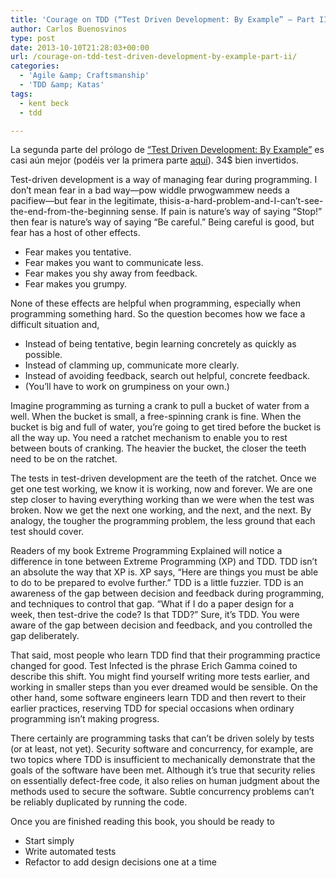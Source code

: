 ```yaml
---
title: 'Courage on TDD (“Test Driven Development: By Example” – Part II)'
author: Carlos Buenosvinos
type: post
date: 2013-10-10T21:28:03+00:00
url: /courage-on-tdd-test-driven-development-by-example-part-ii/
categories:
  - 'Agile &amp; Craftsmanship'
  - 'TDD &amp; Katas'
tags:
  - kent beck
  - tdd

---
```

La segunda parte del prólogo de [&#8220;Test Driven Development: By Example&#8221;][1] es casi aún mejor (podéis ver la primera parte [aquí][2]). 34$ bien invertidos.

<!--more-->

Test-driven development is a way of managing fear during programming. I don&#8217;t mean fear in a bad way—pow widdle prwogwammew needs a pacifiew—but fear in the legitimate, thisis-a-hard-problem-and-I-can&#8217;t-see-the-end-from-the-beginning sense. If pain is nature&#8217;s way of saying &#8220;Stop!&#8221; then fear is nature&#8217;s way of saying &#8220;Be careful.&#8221; Being careful is good, but fear has a host of other effects.

  * Fear makes you tentative.
  * Fear makes you want to communicate less.
  * Fear makes you shy away from feedback.
  * Fear makes you grumpy.

None of these effects are helpful when programming, especially when programming something hard. So the question becomes how we face a difficult situation and,

  * Instead of being tentative, begin learning concretely as quickly as possible.
  * Instead of clamming up, communicate more clearly.
  * Instead of avoiding feedback, search out helpful, concrete feedback.
  * (You&#8217;ll have to work on grumpiness on your own.)

Imagine programming as turning a crank to pull a bucket of water from a well. When the bucket is small, a free-spinning crank is fine. When the bucket is big and full of water, you&#8217;re going to get tired before the bucket is all the way up. You need a ratchet mechanism to enable you to rest between bouts of cranking. The heavier the bucket, the closer the teeth need to be on the ratchet.

The tests in test-driven development are the teeth of the ratchet. Once we get one test working, we know it is working, now and forever. We are one step closer to having everything working than we were when the test was broken. Now we get the next one working, and the next, and the next. By analogy, the tougher the programming problem, the less ground that each test should cover.

Readers of my book Extreme Programming Explained will notice a difference in tone between Extreme Programming (XP) and TDD. TDD isn&#8217;t an absolute the way that XP is. XP says, &#8220;Here are things you must be able to do to be prepared to evolve further.&#8221; TDD is a little fuzzier. TDD is an awareness of the gap between decision and feedback during programming, and techniques to control that gap. &#8220;What if I do a paper design for a week, then test-drive the code? Is that TDD?&#8221; Sure, it&#8217;s TDD. You were aware of the gap between decision and feedback, and you controlled the gap deliberately.

That said, most people who learn TDD find that their programming practice changed for good. Test Infected is the phrase Erich Gamma coined to describe this shift. You might find yourself writing more tests earlier, and working in smaller steps than you ever dreamed would be sensible. On the other hand, some software engineers learn TDD and then revert to their earlier practices, reserving TDD for special occasions when ordinary programming isn&#8217;t making progress.

There certainly are programming tasks that can&#8217;t be driven solely by tests (or at least, not yet). Security software and concurrency, for example, are two topics where TDD is insufficient to mechanically demonstrate that the goals of the software have been met. Although it&#8217;s true that security relies on essentially defect-free code, it also relies on human judgment about the methods used to secure the software. Subtle concurrency problems can&#8217;t be reliably duplicated by running the code.

Once you are finished reading this book, you should be ready to

  * Start simply
  * Write automated tests
  * Refactor to add design decisions one at a time

 [1]: http://www.amazon.com/Test-Driven-Development-By-Example/dp/0321146530
 [2]: http://carlosbuenosvinos.com/test-driven-development-by-example/ "Test Driven Development: By Example"